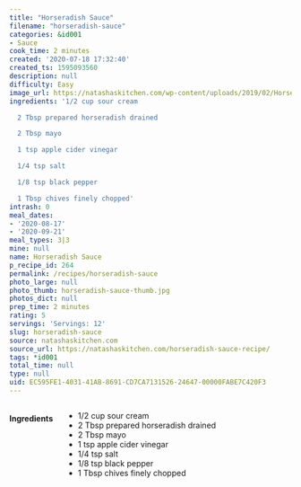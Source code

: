 ```yaml
---
title: "Horseradish Sauce"
filename: "horseradish-sauce"
categories: &id001
- Sauce
cook_time: 2 minutes
created: '2020-07-18 17:32:40'
created_ts: 1595093560
description: null
difficulty: Easy
image_url: https://natashaskitchen.com/wp-content/uploads/2019/02/Horseradish-Sauce-4.jpg
ingredients: '1/2 cup sour cream

  2 Tbsp prepared horseradish drained

  2 Tbsp mayo

  1 tsp apple cider vinegar

  1/4 tsp salt

  1/8 tsp black pepper

  1 Tbsp chives finely chopped'
intrash: 0
meal_dates:
- '2020-08-17'
- '2020-09-21'
meal_types: 3|3
mine: null
name: Horseradish Sauce
p_recipe_id: 264
permalink: /recipes/horseradish-sauce
photo_large: null
photo_thumb: horseradish-sauce-thumb.jpg
photos_dict: null
prep_time: 2 minutes
rating: 5
servings: 'Servings: 12'
slug: horseradish-sauce
source: natashaskitchen.com
source_url: https://natashaskitchen.com/horseradish-sauce-recipe/
tags: *id001
total_time: null
type: null
uid: EC595FE1-4031-41AB-8691-CD7CA7131526-24647-00000FABE7C420F3
---
```

<div class="large-8 medium-7 columns" id="writeup">	</div><!-- #writeup -->
</div><!-- #row-one -->
<div class="row" id="row-two">	<div class="medium-4 small-5 columns" id="ingredients"><h4>Ingredients</h4><div class="box box-ingredients content"><ul>
<li>1/2 cup sour cream</li>
<li>2 Tbsp prepared horseradish drained</li>
<li>2 Tbsp mayo</li>
<li>1 tsp apple cider vinegar</li>
<li>1/4 tsp salt</li>
<li>1/8 tsp black pepper</li>
<li>1 Tbsp chives finely chopped</li>
</ul>
</div>	</div>	<div class="medium-6 small-7 columns" id="directions">	</div>